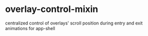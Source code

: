 # overlay-control-mixin
centralized control of overlays' scroll position during entry and exit animations for app-shell
